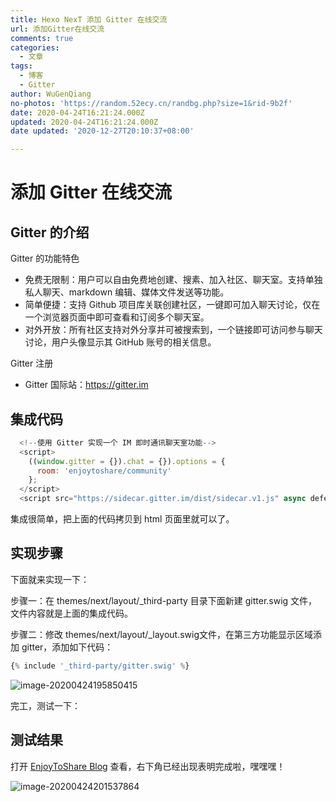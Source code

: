 ```yaml
---
title: Hexo NexT 添加 Gitter 在线交流
url: 添加Gitter在线交流
comments: true
categories:
  - 文章
tags:
  - 博客
  - Gitter
author: WuGenQiang
no-photos: 'https://random.52ecy.cn/randbg.php?size=1&rid-9b2f'
date: 2020-04-24T16:21:24.000Z
updated: 2020-04-24T16:21:24.000Z
date updated: '2020-12-27T20:10:37+08:00'

---
```


# 添加 Gitter 在线交流

## Gitter 的介绍

Gitter 的功能特色

- 免费无限制：用户可以自由免费地创建、搜素、加入社区、聊天室。支持单独私人聊天、markdown 编辑、媒体文件发送等功能。
- 简单便捷：支持 Github 项目库关联创建社区，一键即可加入聊天讨论，仅在一个浏览器页面中即可查看和订阅多个聊天室。
- 对外开放：所有社区支持对外分享并可被搜索到，一个链接即可访问参与聊天讨论，用户头像显示其 GitHub 账号的相关信息。

Gitter 注册

- Gitter 国际站：https://gitter.im

## 集成代码

```js
  <!--使用 Gitter 实现一个 IM 即时通讯聊天室功能-->
  <script>
    ((window.gitter = {}).chat = {}).options = {
      room: 'enjoytoshare/community'
    };
  </script>
  <script src="https://sidecar.gitter.im/dist/sidecar.v1.js" async defer></script>
```

集成很简单，把上面的代码拷贝到 html 页面里就可以了。

## 实现步骤

下面就来实现一下：

步骤一：在 themes/next/layout/_third-party 目录下面新建 gitter.swig 文件，文件内容就是上面的集成代码。

步骤二：修改 themes/next/layout/_layout.swig文件，在第三方功能显示区域添加 gitter，添加如下代码：

```js
{% include '_third-party/gitter.swig' %}
```

![image-20200424195850415](https://gitee.com/wugenqiang/PictureBed/raw/master/CS-Notes/20200424195852.png)

完工，测试一下：

## 测试结果

打开 [EnjoyToShare Blog](https://wugenqiang.github.io/) 查看，右下角已经出现表明完成啦，嘿嘿嘿！

![image-20200424201537864](https://gitee.com/wugenqiang/PictureBed/raw/master/CS-Notes/20200424201540.png)
